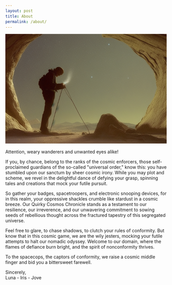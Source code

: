 ```yaml
---
layout: post
title: About
permalink: /about/
---
```

![Tux, the Linux mascot](/assets/images/banner.png)

Attention, weary wanderers and unwanted eyes alike!



If you, by chance, belong to the ranks of the cosmic enforcers, those self-proclaimed guardians of the so-called "universal order," know this: you have stumbled upon our sanctum by sheer cosmic irony. While you may plot and scheme, we revel in the delightful dance of defying your grasp, spinning tales and creations that mock your futile pursuit.

So gather your badges, spacetroopers, and electronic snooping devices, for in this realm, your oppressive shackles crumble like stardust in a cosmic breeze. Our Quirky Cosmos Chronicle stands as a testament to our resilience, our irreverence, and our unwavering commitment to sowing seeds of rebellious thought across the fractured tapestry of this segregated universe.

Feel free to glare, to chase shadows, to clutch your rules of conformity. But know that in this cosmic game, we are the wily jesters, mocking your futile attempts to halt our nomadic odyssey. Welcome to our domain, where the flames of defiance burn bright, and the spirit of nonconformity thrives.

To the spacecops, the captors of conformity, we raise a cosmic middle finger and bid you a bittersweet farewell.

Sincerely,\
Luna - Iris - Jove 

<!-- Jove Iris Luna -->